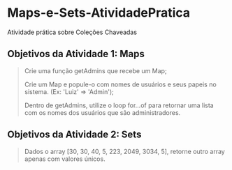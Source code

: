 # Maps-e-Sets-AtividadePratica
Atividade prática sobre Coleções Chaveadas

## Objetivos da Atividade 1: Maps
> Crie uma função getAdmins que recebe um Map;
> 
> Crie um Map e popule-o com nomes de usuários e seus papeis no sistema. (Ex: 'Luiz' => 'Admin');
> 
> Dentro de getAdmins, utilize o loop for...of para retornar uma lista com os nomes dos usuários que são administradores.

## Objetivos da Atividade 2: Sets
> Dados o array [30, 30, 40, 5, 223, 2049, 3034, 5], retorne outro array apenas com valores únicos.
